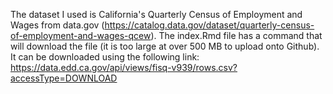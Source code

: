 The dataset I used is California's Quarterly Census of Employment and Wages from data.gov (https://catalog.data.gov/dataset/quarterly-census-of-employment-and-wages-qcew). The index.Rmd file has a command that will download the file (it is too large at over 500 MB to upload onto Github).
It can be downloaded using the following link:
https://data.edd.ca.gov/api/views/fisq-v939/rows.csv?accessType=DOWNLOAD
